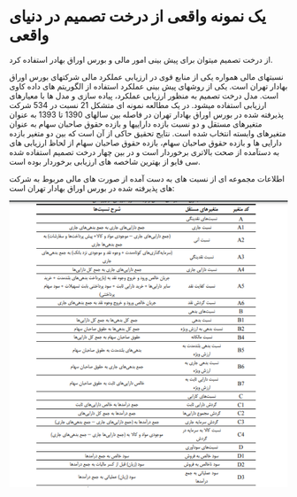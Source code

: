 # یک نمونه واقعی از درخت تصمیم در دنیای واقعی

از درخت تصمیم میتوان برای پیش بینی امور مالی و بورس اوراق بهادر استفاده کرد. 

نسبتهای مالی همواره یکی از منابع قوی در ارزیابی عملکرد مالی شرکتهای بورس اوراق بهادار تهران است. یکی از روشهای پیش بینی عملکرد استفاده از الگوریتم های داده کاوی است. مدل درخت تصمیم به منظور ارزیابی عملکرد، پیاده سازی و مدل ها با معیارهای ارزیابی استفاده میشود. در یک مطالعه نمونه ای متشکل 21 نسبت در 534 شرکت پذیرفته شده در بورس اوراق بهادار تهران در فاصله بین سالهای 1390 تا 1393 به عنوان متغیرهای مستقل و دو نسبت بازده داراییها و بازده حقوق صاحبان سهام به عنوان متغیرهای وابسته انتخاب شده است. نتایج تحقیق حاکی از آن است که بین دو متغیر بازده دارایی ها و بازده حقوق صاحبان سهام، بازده حقوق صاحبان سهام از لحاظ ارزیابی های به دستآمده از صحت بالاتری برخوردار است و در بین چهار درخت تصمیم استفاده شده سی فایو از بهترین شاخصه های ارزیابی برخوردار بوده است.

اطلاعات مجموعه ای از نسبت های به دست آمده از صورت های مالی مربوط به شرکت های پذیرفته شده در بورس اوراق بهادار تهران است:

![777](777.png)



